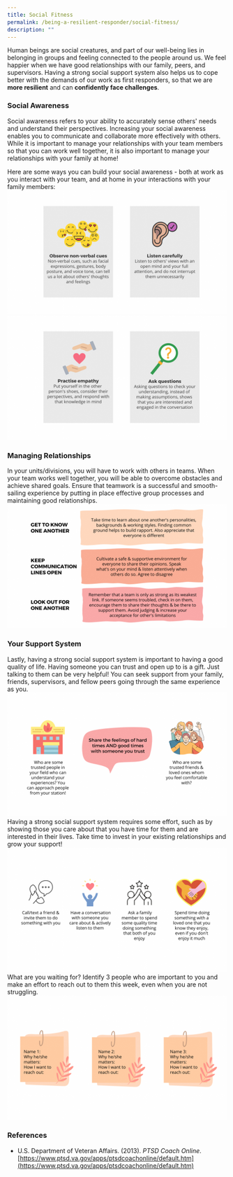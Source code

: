 ```yaml
---
title: Social Fitness
permalink: /being-a-resilient-responder/social-fitness/
description: ""
---
```

Human beings are social creatures, and part of our well-being lies in belonging in groups and feeling connected to the people around us. We feel happier when we have good relationships with our family, peers, and supervisors. Having a strong social support system also helps us to cope better with the demands of our work as first responders, so that we are **more resilient** and can **confidently face challenges**.

### Social Awareness
Social awareness refers to your ability to accurately sense others' needs and understand their perspectives. Increasing your social awareness enables you to communicate and collaborate more effectively with others. While it is important to manage your relationships with your team members so that you can work well together, it is also important to manage your relationships with your family at home!

Here are some ways you can build your social awareness - both at work as you interact with your team, and at home in your interactions with your family members: 
![](/images/social%20support%201.png)![](/images/social%20support%202.png)

### Managing Relationships
In your units/divisions, you will have to work with others in teams. When your team works well together, you will be able to overcome obstacles and achieve shared goals. Ensure that teamwork is a successful and smooth-sailing experience by putting in place effective group processes and maintaining good relationships. ![](/images/social%20support%203.png)

### Your Support System
Lastly, having a strong social support system is important to having a good quality of life. Having someone you can trust and open up to is a gift. Just talking to them can be very helpful! You can seek support from your family, friends, supervisors, and fellow peers going through the same experience as you.
![](/images/social%20support.png)
Having a strong social support system requires some effort, such as by showing those you care about that you have time for them and are interested in their lives. Take time to invest in your existing relationships and grow your support!
![](/images/grow%20social%20support.png)
What are you waiting for? Identify 3 people who are important to you and make an effort to reach out to them this week, even when you are not struggling.
![](/images/social%20support%202%20(2).png)

### References
* U.S. Department of Veteran Affairs. (2013). *PTSD Coach Online*. [https://www.ptsd.va.gov/apps/ptsdcoachonline/default.htm](https://www.ptsd.va.gov/apps/ptsdcoachonline/default.htm)